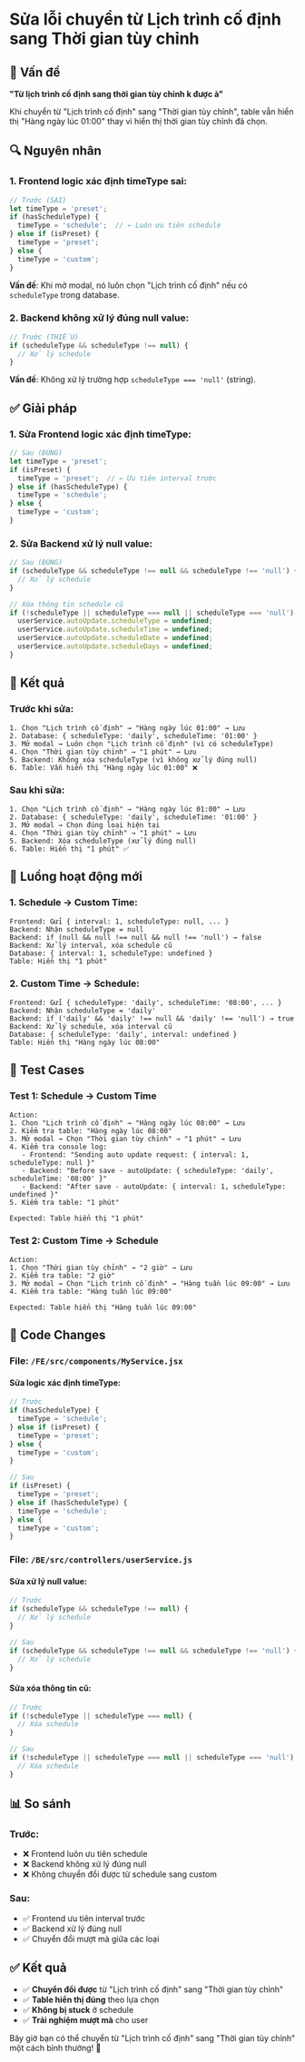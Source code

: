 # Sửa lỗi chuyển từ Lịch trình cố định sang Thời gian tùy chỉnh

## 🐛 Vấn đề

**"Từ lịch trình cố định sang thời gian tùy chỉnh k được à"**

Khi chuyển từ "Lịch trình cố định" sang "Thời gian tùy chỉnh", table vẫn hiển thị "Hàng ngày lúc 01:00" thay vì hiển thị thời gian tùy chỉnh đã chọn.

## 🔍 Nguyên nhân

### **1. Frontend logic xác định timeType sai:**
```javascript
// Trước (SAI)
let timeType = 'preset';
if (hasScheduleType) {
  timeType = 'schedule';  // ← Luôn ưu tiên schedule
} else if (isPreset) {
  timeType = 'preset';
} else {
  timeType = 'custom';
}
```

**Vấn đề**: Khi mở modal, nó luôn chọn "Lịch trình cố định" nếu có `scheduleType` trong database.

### **2. Backend không xử lý đúng null value:**
```javascript
// Trước (THIẾU)
if (scheduleType && scheduleType !== null) {
  // Xử lý schedule
}
```

**Vấn đề**: Không xử lý trường hợp `scheduleType === 'null'` (string).

## ✅ Giải pháp

### **1. Sửa Frontend logic xác định timeType:**
```javascript
// Sau (ĐÚNG)
let timeType = 'preset';
if (isPreset) {
  timeType = 'preset';  // ← Ưu tiên interval trước
} else if (hasScheduleType) {
  timeType = 'schedule';
} else {
  timeType = 'custom';
}
```

### **2. Sửa Backend xử lý null value:**
```javascript
// Sau (ĐÚNG)
if (scheduleType && scheduleType !== null && scheduleType !== 'null') {
  // Xử lý schedule
}

// Xóa thông tin schedule cũ
if (!scheduleType || scheduleType === null || scheduleType === 'null') {
  userService.autoUpdate.scheduleType = undefined;
  userService.autoUpdate.scheduleTime = undefined;
  userService.autoUpdate.scheduleDate = undefined;
  userService.autoUpdate.scheduleDays = undefined;
}
```

## 🎯 Kết quả

### **Trước khi sửa:**
```
1. Chọn "Lịch trình cố định" → "Hàng ngày lúc 01:00" → Lưu
2. Database: { scheduleType: 'daily', scheduleTime: '01:00' }
3. Mở modal → Luôn chọn "Lịch trình cố định" (vì có scheduleType)
4. Chọn "Thời gian tùy chỉnh" → "1 phút" → Lưu
5. Backend: Không xóa scheduleType (vì không xử lý đúng null)
6. Table: Vẫn hiển thị "Hàng ngày lúc 01:00" ❌
```

### **Sau khi sửa:**
```
1. Chọn "Lịch trình cố định" → "Hàng ngày lúc 01:00" → Lưu
2. Database: { scheduleType: 'daily', scheduleTime: '01:00' }
3. Mở modal → Chọn đúng loại hiện tại
4. Chọn "Thời gian tùy chỉnh" → "1 phút" → Lưu
5. Backend: Xóa scheduleType (xử lý đúng null)
6. Table: Hiển thị "1 phút" ✅
```

## 🔄 Luồng hoạt động mới

### **1. Schedule → Custom Time:**
```
Frontend: Gửi { interval: 1, scheduleType: null, ... }
Backend: Nhận scheduleType = null
Backend: if (null && null !== null && null !== 'null') → false
Backend: Xử lý interval, xóa schedule cũ
Database: { interval: 1, scheduleType: undefined }
Table: Hiển thị "1 phút"
```

### **2. Custom Time → Schedule:**
```
Frontend: Gửi { scheduleType: 'daily', scheduleTime: '08:00', ... }
Backend: Nhận scheduleType = 'daily'
Backend: if ('daily' && 'daily' !== null && 'daily' !== 'null') → true
Backend: Xử lý schedule, xóa interval cũ
Database: { scheduleType: 'daily', interval: undefined }
Table: Hiển thị "Hàng ngày lúc 08:00"
```

## 🧪 Test Cases

### **Test 1: Schedule → Custom Time**
```
Action:
1. Chọn "Lịch trình cố định" → "Hàng ngày lúc 08:00" → Lưu
2. Kiểm tra table: "Hàng ngày lúc 08:00"
3. Mở modal → Chọn "Thời gian tùy chỉnh" → "1 phút" → Lưu
4. Kiểm tra console log:
   - Frontend: "Sending auto update request: { interval: 1, scheduleType: null }"
   - Backend: "Before save - autoUpdate: { scheduleType: 'daily', scheduleTime: '08:00' }"
   - Backend: "After save - autoUpdate: { interval: 1, scheduleType: undefined }"
5. Kiểm tra table: "1 phút"

Expected: Table hiển thị "1 phút"
```

### **Test 2: Custom Time → Schedule**
```
Action:
1. Chọn "Thời gian tùy chỉnh" → "2 giờ" → Lưu
2. Kiểm tra table: "2 giờ"
3. Mở modal → Chọn "Lịch trình cố định" → "Hàng tuần lúc 09:00" → Lưu
4. Kiểm tra table: "Hàng tuần lúc 09:00"

Expected: Table hiển thị "Hàng tuần lúc 09:00"
```

## 🔧 Code Changes

### **File: `/FE/src/components/MyService.jsx`**

#### **Sửa logic xác định timeType:**
```javascript
// Trước
if (hasScheduleType) {
  timeType = 'schedule';
} else if (isPreset) {
  timeType = 'preset';
} else {
  timeType = 'custom';
}

// Sau
if (isPreset) {
  timeType = 'preset';
} else if (hasScheduleType) {
  timeType = 'schedule';
} else {
  timeType = 'custom';
}
```

### **File: `/BE/src/controllers/userService.js`**

#### **Sửa xử lý null value:**
```javascript
// Trước
if (scheduleType && scheduleType !== null) {
  // Xử lý schedule
}

// Sau
if (scheduleType && scheduleType !== null && scheduleType !== 'null') {
  // Xử lý schedule
}
```

#### **Sửa xóa thông tin cũ:**
```javascript
// Trước
if (!scheduleType || scheduleType === null) {
  // Xóa schedule
}

// Sau
if (!scheduleType || scheduleType === null || scheduleType === 'null') {
  // Xóa schedule
}
```

## 📊 So sánh

### **Trước:**
- ❌ Frontend luôn ưu tiên schedule
- ❌ Backend không xử lý đúng null
- ❌ Không chuyển đổi được từ schedule sang custom

### **Sau:**
- ✅ Frontend ưu tiên interval trước
- ✅ Backend xử lý đúng null
- ✅ Chuyển đổi mượt mà giữa các loại

## ✅ Kết quả

- ✅ **Chuyển đổi được** từ "Lịch trình cố định" sang "Thời gian tùy chỉnh"
- ✅ **Table hiển thị đúng** theo lựa chọn
- ✅ **Không bị stuck** ở schedule
- ✅ **Trải nghiệm mượt mà** cho user

Bây giờ bạn có thể chuyển từ "Lịch trình cố định" sang "Thời gian tùy chỉnh" một cách bình thường! 🎯
